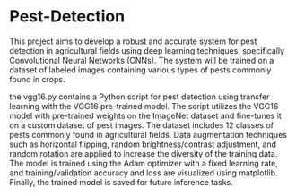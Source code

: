 # Pest-Detection
This project aims to develop a robust and accurate system for pest detection in agricultural fields using deep learning techniques, specifically Convolutional Neural Networks (CNNs). The system will be trained on a dataset of labeled images containing various types of pests commonly found in crops.

the vgg16.py contains a Python script for pest detection using transfer learning with the VGG16 pre-trained model. The script utilizes the VGG16 model with pre-trained weights on the ImageNet dataset and fine-tunes it on a custom dataset of pest images. The dataset includes 12 classes of pests commonly found in agricultural fields. Data augmentation techniques such as horizontal flipping, random brightness/contrast adjustment, and random rotation are applied to increase the diversity of the training data. The model is trained using the Adam optimizer with a fixed learning rate, and training/validation accuracy and loss are visualized using matplotlib. Finally, the trained model is saved for future inference tasks.

